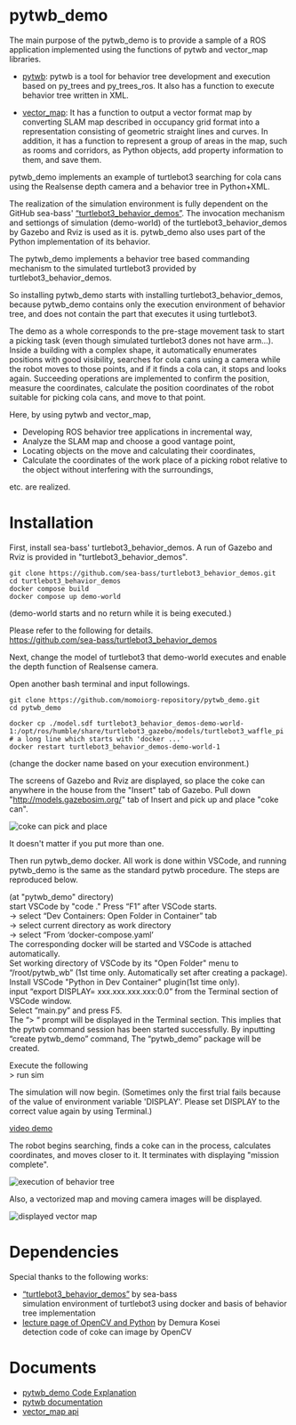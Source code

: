 # pytwb_demo
The main purpose of the pytwb_demo is to provide a sample of a ROS application implemented using the functions of pytwb and vector_map libraries.

- [pytwb](https://github.com/momoiorg-repository/pytwb):
pytwb is a tool for behavior tree development and execution based on py_trees and py_trees_ros. It also has a function to execute behavior tree written in XML.

- [vector_map](https://github.com/RobotSpatialCognition/vector_map):
It has a function to output a vector format map by converting SLAM map described in occupancy grid format into a representation consisting of geometric straight lines and curves. In addition, it has a function to represent a group of areas in the map, such as rooms and corridors, as Python objects, add property information to them, and save them.

pytwb_demo implements an example of turtlebot3 searching for cola cans using the Realsense depth camera and a behavior tree in Python+XML.

The realization of the simulation environment is fully dependent on the GitHub sea-bass' [“turtlebot3_behavior_demos”](https://github.com/sea-bass/turtlebot3_behavior_demos). The invocation mechanism and settiongs of simulation (demo-world) of the turtlebot3_behavior_demos by Gazebo and Rviz is used as it is. pytwb_demo also uses part of the Python implementation of its behavior.

The pytwb_demo implements a behavior tree based commanding mechanism to the simulated turtlebot3 provided by turtlebot3_behavior_demos. 

So installing pytwb_demo starts with installing turtlebot3_behavior_demos, because pytwb_demo contains only the execution environment of behavior tree, and does not contain the part that executes it using turtlebot3. 

The demo as a whole corresponds to the pre-stage movement task to start a picking task (even though simulated turtlebot3 dones not have arm...). Inside a building with a complex shape, it automatically enumerates positions with good visibility, searches for cola cans using a camera while the robot moves to those points, and if it finds a cola can, it stops and looks again. Succeeding operations are implemented to confirm the position, measure the coordinates, calculate the position coordinates of the robot suitable for picking cola cans, and move to that point.

Here, by using pytwb and vector_map,
- Developing ROS behavior tree applications in incremental way,
- Analyze the SLAM map and choose a good vantage point,
- Locating objects on the move and calculating their coordinates,
- Calculate the coordinates of the work place of a picking robot relative to the object without interfering with the surroundings,

etc. are realized.

# Installation
First, install sea-bass' turtlebot3_behavior_demos. A run of Gazebo and Rviz is provided in "turtlebot3_behavior_demos". 

```
git clone https://github.com/sea-bass/turtlebot3_behavior_demos.git  
cd turtlebot3_behavior_demos  
docker compose build  
docker compose up demo-world
```
(demo-world starts and no return while it is being executed.)

Please refer to the following for details.  
https://github.com/sea-bass/turtlebot3_behavior_demos  

Next, change the model of turtlebot3 that demo-world executes and enable the depth function of Realsense camera.  

Open another bash terminal and input followings.  

```
git clone https://github.com/momoiorg-repository/pytwb_demo.git  
cd pytwb_demo  

docker cp ./model.sdf turtlebot3_behavior_demos-demo-world-1:/opt/ros/humble/share/turtlebot3_gazebo/models/turtlebot3_waffle_pi  # a long line which starts with 'docker ...'
docker restart turtlebot3_behavior_demos-demo-world-1  
```

(change the docker name based on your execution environment.)

The screens of Gazebo and Rviz are displayed, so place the coke can anywhere in the house from the "Insert" tab of Gazebo.  Pull down "http://models.gazebosim.org/" tab of Insert and pick up and place "coke can".

![coke can pick and place](resource/coke.jpg)

 It doesn't matter if you put more than one.

Then run pytwb_demo docker. All work is done within VSCode, and running pytwb_demo is the same as the standard pytwb procedure. The steps are reproduced below. 

(at "pytwb_demo" directory)  
start VSCode by "code ."
Press “F1” after VSCode starts.  
 -> select “Dev Containers: Open Folder in Container” tab  
 -> select current directory as work directory  
 -> select “From ‘docker-compose.yaml’  
The corresponding docker will be started and VSCode is attached automatically.  
Set working directory of VSCode by its "Open Folder" menu to “/root/pytwb_wb” (1st time only. Automatically set after creating a package).  
Install VSCode "Python in Dev Container" plugin(1st time only).  
input “export DISPLAY= xxx.xxx.xxx.xxx:0.0” from the Terminal section of VSCode window.  
Select “main.py” and press F5.  
The “> “ prompt will be displayed in the Terminal section.   This implies that the pytwb command session has been started successfully. 
By inputting “create pytwb_demo” command, The “pytwb_demo” package will be created. 

Execute the following  
\> run sim

The simulation will now begin.  (Sometimes only the first trial fails
because of the value of environment variable 'DISPLAY'.
Please set DISPLAY to the correct value again by using Terminal.) 

[video demo](https://momoi.org/wp-content/uploads/2023/06/demo.mp4)  

The robot begins searching, finds a coke can in the process, calculates coordinates, and moves closer to it.  It terminates with displaying "mission complete".

![execution of behavior tree](resource/prog.jpg)

 Also, a vectorized map and moving camera images will be displayed.

![displayed vector map](resource/map.jpg)

# Dependencies  
Special thanks to the following works:  
- [“turtlebot3_behavior_demos”](https://github.com/sea-bass/turtlebot3_behavior_demos) by sea-bass  
simulation environment of turtlebot3 using docker and basis of behavior tree implementation
- [lecture page of OpenCV and Python](https://demura.net/education/22777.html) by Demura Kosei  
detection code of coke can image by OpenCV

# Documents  
- [pytwb_demo Code Explanation](doc/pytwb_ws.md)
- [pytwb documentation](https://github.com/momoiorg-repository/pytwb/tree/main/doc/overview.md) 
- [vector_map api](https://github.com/RobotSpatialCognition/vector_map/blob/main/doc/overview.md)